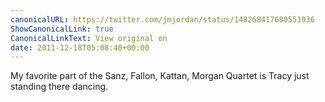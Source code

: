 ```yaml
---
canonicalURL: https://twitter.com/jmjordan/status/148268417680551936
ShowCanonicalLink: true
CanonicalLinkText: View original on
date: 2011-12-18T05:08:40+00:00
---
```

My favorite part of the Sanz, Fallon, Kattan, Morgan Quartet is Tracy just standing there dancing.